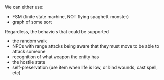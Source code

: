 We can either use:

  * FSM (finite state machine, NOT flying spaghetti monster)
  * graph of some sort

Regardless, the behaviors that could be supported:

  * the random walk
  * NPCs with range attacks being aware that they must move to be able to attack someone
  * recognition of what weapon the entity has
  * the hostile state
  * self-preservation (use item when life is low, or bind wounds, cast spell, etc)
